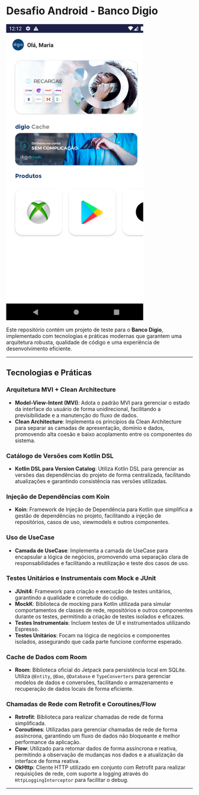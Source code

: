 # Desafio Android - Banco Digio

![Screenshot do app funcionando](image/screenshot.png)

Este repositório contém um projeto de teste para o **Banco Digio**, implementado com tecnologias e práticas modernas que garantem uma arquitetura robusta, qualidade de código e uma experiência de desenvolvimento eficiente.

---

## Tecnologias e Práticas

### Arquitetura MVI + Clean Architecture
- **Model-View-Intent (MVI)**: Adota o padrão MVI para gerenciar o estado da interface do usuário de forma unidirecional, facilitando a previsibilidade e a manutenção do fluxo de dados.
- **Clean Architecture**: Implementa os princípios da Clean Architecture para separar as camadas de apresentação, domínio e dados, promovendo alta coesão e baixo acoplamento entre os componentes do sistema.

### Catálogo de Versões com Kotlin DSL
- **Kotlin DSL para Version Catalog**: Utiliza Kotlin DSL para gerenciar as versões das dependências do projeto de forma centralizada, facilitando atualizações e garantindo consistência nas versões utilizadas.

### Injeção de Dependências com Koin
- **Koin**: Framework de Injeção de Dependência para Kotlin que simplifica a gestão de dependências no projeto, facilitando a injeção de repositórios, casos de uso, viewmodels e outros componentes.

### Uso de UseCase
- **Camada de UseCase**: Implementa a camada de UseCase para encapsular a lógica de negócios, promovendo uma separação clara de responsabilidades e facilitando a reutilização e teste dos casos de uso.

### Testes Unitários e Instrumentais com Mock e JUnit
- **JUnit4**: Framework para criação e execução de testes unitários, garantindo a qualidade e corretude do código.
- **MockK**: Biblioteca de mocking para Kotlin utilizada para simular comportamentos de classes de rede, repositórios e outros componentes durante os testes, permitindo a criação de testes isolados e eficazes.
- **Testes Instrumentais**: Incluem testes de UI e instrumentados utilizando Espresso.
- **Testes Unitários**: Focam na lógica de negócios e componentes isolados, assegurando que cada parte funcione conforme esperado.

### Cache de Dados com Room
- **Room**: Biblioteca oficial do Jetpack para persistência local em SQLite. Utiliza `@Entity`, `@Dao`, `@Database` e `TypeConverters` para gerenciar modelos de dados e conversões, facilitando o armazenamento e recuperação de dados locais de forma eficiente.

### Chamadas de Rede com Retrofit e Coroutines/Flow
- **Retrofit**: Biblioteca para realizar chamadas de rede de forma simplificada.
- **Coroutines**: Utilizadas para gerenciar chamadas de rede de forma assíncrona, garantindo um fluxo de dados não bloqueante e melhor performance da aplicação.
- **Flow**: Utilizado para retornar dados de forma assíncrona e reativa, permitindo a observação de mudanças nos dados e a atualização da interface de forma reativa.
- **OkHttp**: Cliente HTTP utilizado em conjunto com Retrofit para realizar requisições de rede, com suporte a logging através do `HttpLoggingInterceptor` para facilitar o debug.

---